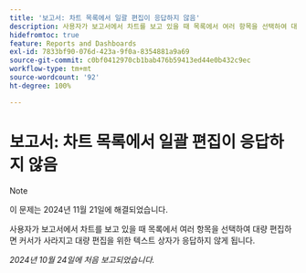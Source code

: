```yaml
---
title: '보고서: 차트 목록에서 일괄 편집이 응답하지 않음'
description: 사용자가 보고서에서 차트를 보고 있을 때 목록에서 여러 항목을 선택하여 대량 편집하면 커서가 사라지고 대량 편집을 위한 텍스트 상자가 응답하지 않게 됩니다.
hidefromtoc: true
feature: Reports and Dashboards
exl-id: 7833bf90-076d-423a-9f0a-8354881a9a69
source-git-commit: c0bf0412970cb1bab476b59413ed44e0b432c9ec
workflow-type: tm+mt
source-wordcount: '92'
ht-degree: 100%

---
```


# 보고서: 차트 목록에서 일괄 편집이 응답하지 않음

>[!NOTE]
>
>이 문제는 2024년 11월 21일에 해결되었습니다.

사용자가 보고서에서 차트를 보고 있을 때 목록에서 여러 항목을 선택하여 대량 편집하면 커서가 사라지고 대량 편집을 위한 텍스트 상자가 응답하지 않게 됩니다.

_2024년 10월 24일에 처음 보고되었습니다._
